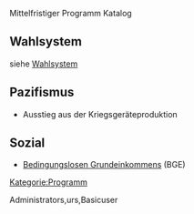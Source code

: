 Mittelfristiger Programm Katalog

Wahlsystem
----------

siehe [Wahlsystem](/wiki/Wahlsystem "wikilink")

Pazifismus
----------

-   Ausstieg aus der Kriegsgeräteproduktion

Sozial
------

-   [Bedingungslosen
    Grundeinkommens](/wiki/Bedingungsloses_Grundeinkommen "wikilink") (BGE)

<Kategorie:Programm>

<accesscontrol>Administrators,urs,Basicuser</accesscontrol>
